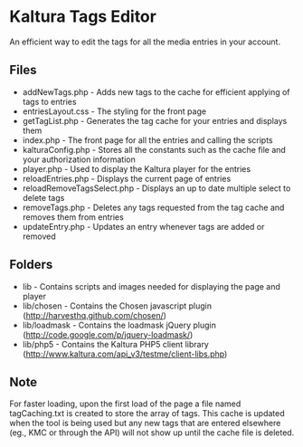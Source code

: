 Kaltura Tags Editor
==================
An efficient way to edit the tags for all the media entries in your account. 

Files
-----

* addNewTags.php - Adds new tags to the cache for efficient applying of tags to entries
* entriesLayout.css - The styling for the front page
* getTagList.php - Generates the tag cache for your entries and displays them
* index.php - The front page for all the entries and calling the scripts
* kalturaConfig.php - Stores all the constants such as the cache file and your authorization information
* player.php - Used to display the Kaltura player for the entries
* reloadEntries.php - Displays the current page of entries
* reloadRemoveTagsSelect.php - Displays an up to date multiple select to delete tags
* removeTags.php - Deletes any tags requested from the tag cache and removes them from entries
* updateEntry.php - Updates an entry whenever tags are added or removed

Folders
-------

* lib - Contains scripts and images needed for displaying the page and player
* lib/chosen - Contains the Chosen javascript plugin
	(http://harvesthq.github.com/chosen/)
* lib/loadmask - Contains the loadmask jQuery plugin
	(http://code.google.com/p/jquery-loadmask/)
* lib/php5 - Contains the Kaltura PHP5 client library
	(http://www.kaltura.com/api_v3/testme/client-libs.php)
	
Note
----
For faster loading, upon the first load of the page a file named tagCaching.txt is created to store the array of tags. This cache is updated when the tool is being used but any new tags that are entered elsewhere (eg., KMC or through the API) will not show up until the cache file is deleted. 